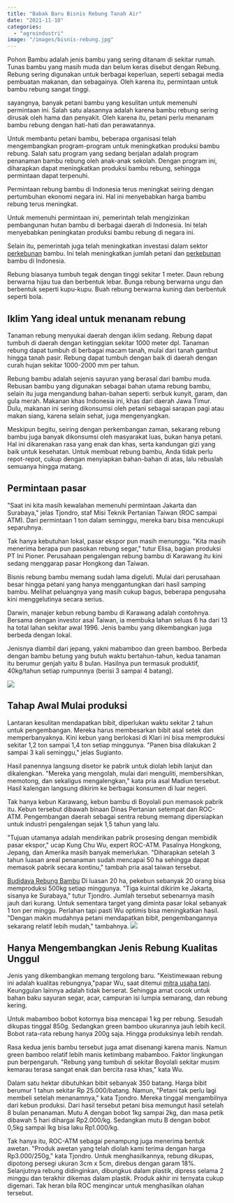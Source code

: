 ```yaml
---
title: "Babak Baru Bisnis Rebung Tanah Air"
date: "2021-11-10"
categories: 
  - "agroindustri"
image: "/images/bisnis-rebung.jpg"
---
```


Pohon Bambu adalah jenis bambu yang sering ditanam di sekitar rumah. Tunas bambu yang masih muda dan belum keras disebut dengan Rebung. Rebung sering digunakan untuk berbagai keperluan, seperti sebagai media pembuatan makanan, dan sebagainya. Oleh karena itu, permintaan untuk bambu rebung sangat tinggi.

sayangnya, banyak petani bambu yang kesulitan untuk memenuhi permintaan ini. Salah satu alasannya adalah karena bambu rebung sering dirusak oleh hama dan penyakit. Oleh karena itu, petani perlu menanam bambu rebung dengan hati-hati dan perawatannya.

Untuk membantu petani bambu, beberapa organisasi telah mengembangkan program-program untuk meningkatkan produksi bambu rebung. Salah satu program yang sedang berjalan adalah program penanaman bambu rebung oleh anak-anak sekolah. Dengan program ini, diharapkan dapat meningkatkan produksi bambu rebung, sehingga permintaan dapat terpenuhi.

Permintaan rebung bambu di Indonesia terus meningkat seiring dengan pertumbuhan ekonomi negara ini. Hal ini menyebabkan harga bambu rebung terus meningkat.

Untuk memenuhi permintaan ini, pemerintah telah mengizinkan pembangunan hutan bambu di berbagai daerah di Indonesia. Ini telah menyebabkan peningkatan produksi bambu rebung di negara ini.

Selain itu, pemerintah juga telah meningkatkan investasi dalam sektor [perkebunan](http://localhost/mitra/perkebunan "perkebunan") bambu. Ini telah meningkatkan jumlah petani dan [perkebunan](http://localhost/mitra/perkebunan "perkebunan") bambu di Indonesia.

Rebung biasanya tumbuh tegak dengan tinggi sekitar 1 meter. Daun rebung berwarna hijau tua dan berbentuk lebar. Bunga rebung berwarna ungu dan berbentuk seperti kupu-kupu. Buah rebung berwarna kuning dan berbentuk seperti bola.

## Iklim Yang ideal untuk menanam rebung

Tanaman rebung menyukai daerah dengan iklim sedang. Rebung dapat tumbuh di daerah dengan ketinggian sekitar 1000 meter dpl. Tanaman rebung dapat tumbuh di berbagai macam tanah, mulai dari tanah gambut hingga tanah pasir. Rebung dapat tumbuh dengan baik di daerah dengan curah hujan sekitar 1000-2000 mm per tahun.

Rebung bambu adalah sejenis sayuran yang berasal dari bambu muda. Rebusan bambu yang digunakan sebagai bahan utama rebung bambu, selain itu juga mengandung bahan-bahan seperti: serbuk kunyit, garam, dan gula merah. Makanan khas Indonesia ini, khas dari daerah Jawa Timur. Dulu, makanan ini sering dikonsumsi oleh petani sebagai sarapan pagi atau makan siang, karena selain sehat, juga mengenyangkan.

Meskipun begitu, seiring dengan perkembangan zaman, sekarang rebung bambu juga banyak dikonsumsi oleh masyarakat luas, bukan hanya petani. Hal ini dikarenakan rasa yang enak dan khas, serta kandungan gizi yang baik untuk kesehatan. Untuk membuat rebung bambu, Anda tidak perlu repot-repot, cukup dengan menyiapkan bahan-bahan di atas, lalu rebuslah semuanya hingga matang.

## Permintaan pasar

"Saat ini kita masih kewalahan memenuhi permintaan Jakarta dan Surabaya," jelas Tjondro, staf Misi Teknik Pertanian Taiwan (ROC sampai ATM). Dari permintaan 1 ton dalam seminggu, mereka baru bisa mencukupi separuhnya.

Tak hanya kebutuhan lokal, pasar ekspor pun masih menunggu. "Kita masih menerima berapa pun pasokan rebung segar," tutur Elisa, bagian produksi PT Ini Pioner. Perusahaan pengalengan rebung bambu di Karawang itu kini sedang menggarap pasar Hongkong dan Taiwan.

Bisnis rebung bambu memang sudah lama digeluti. Mulai dari perusahaan besar hingga petani yang hanya menggantungkan dari hasil samping bambu. Melihat peluangnya yang masih cukup bagus, beberapa pengusaha kini menggelutinya secara serius.

Darwin, manajer kebun rebung bambu di Karawang adalah contohnya. Bersama dengan investor asal Taiwan, ia membuka lahan seluas 6 ha dari 13 ha total lahan sekitar awal 1996. Jenis bambu yang dikembangkan juga berbeda dengan lokal.

Jenisnya diambil dari jepang, yakni mabamboo dan green bamboo. Berbeda dengan bambu betung yang butuh waktu bertahun-tahun, kedua tanaman itu berumur genjah yaitu 8 bulan. Hasilnya pun termasuk produktif, 40kg/tahun setiap rumpunnya (berisi 3 sampai 4 batang).

[![](/images/bamboshoot-300x169.jpg)](http://localhost/mitra/wp-content/uploads/2021/11/bamboshoot.jpg)

## Tahap Awal Mulai produksi

Lantaran kesulitan mendapatkan bibit, diperlukan waktu sekitar 2 tahun untuk pengembangan. Mereka harus membesarkan bibit asal setek dan memperbanyaknya. Kini kebun yang berlokasi di Klari ini bisa memproduksi sekitar 1,2 ton sampai 1,4 ton setiap minggunya. "Panen bisa dilakukan 2 sampai 3 kali seminggu," jelas Sugianto.

Hasil panennya langsung disetor ke pabrik untuk diolah lebih lanjut dan dikalengkan. "Mereka yang mengolah, mulai dari menguliti, membersihkan, memotong, dan sekaligus mengalengkan," kata pria asal Madiun tersebut. Hasil kalengan langsung dikirim ke berbagai konsumen di luar negeri.

Tak hanya kebun Karawang, kebun bambu di Boyolali pun memasok pabrik itu. Kebun tersebut dibawah binaan Dinas Pertanian setempat dan ROC-ATM. Pengembangan daerah sebagai sentra rebung memang dipersiapkan untuk industri pengalengan sejak 1,5 tahun yang lalu.

"Tujuan utamanya adalah mendirikan pabrik prosesing dengan membidik pasar ekspor," ucap Kung Chu Wu, expert ROC-ATM. Pasalnya Hongkong, Jepang, dan Amerika masih banyak memerlukan. "Diharapkan setelah 3 tahun luasan areal penanaman sudah mencapai 50 ha sehingga dapat memasok pabrik secara kontinu," tambah pria asal taiwan tersebut.

[Budidaya Rebung Bambu](http://localhost/mitra/cara-budidaya-rebung-bambu-taiwan-8.html) Di luasan 20 ha, pekebun sebanyak 20 orang bisa memproduksi 500kg setiap minggunya. "Tiga kuintal dikirim ke Jakarta, sisanya ke Surabaya," tutur Tjondro. Jumlah tersebut sebenarnya masih jauh dari kurang. Untuk sementara target yang diminta pasar lokal sebanyak 1 ton per minggu. Perlahan tapi pasti Wu optimis bisa meningkatkan hasil. "Dengan makin mudahnya petani mendapatkan bibit, pengembangannya sekarang relatif lebih mudah," tambahnya. [![](/images/Bambu-Taiwan-1-300x169.jpg)](http://localhost/mitra/wp-content/uploads/2021/11/Bambu-Taiwan-1.jpg)

## Hanya Mengembangkan Jenis Rebung Kualitas Unggul

Jenis yang dikembangkan memang tergolong baru. "Keistimewaan rebung ini adalah kualitas rebungnya,"papar Wu, saat ditemui [mitra usaha tani](http://localhost/mitra). Keunggulan lainnya adalah tidak berserat. Sehingga amat cocok untuk bahan baku sayuran segar, acar, campuran isi lumpia semarang, dan rebung kering.

Untuk mabamboo bobot kotornya bisa mencapai 1 kg per rebung. Sesudah dikupas tinggal 850g. Sedangkan green bamboo ukurannya jauh lebih kecil. Bobot rata-rata rebung hanya 200g saja. Hingga produksinya lebih rendah.

Rasa kedua jenis bambu tersebut juga amat disenangi karena manis. Namun green bamboo relatif lebih manis ketimbang mabamboo. Faktor lingkungan pun berpengaruh. "Rebung yang tumbuh di sekitar Boyolali sekitar musim kemarau terasa sangat enak dan bercita rasa khas," kata Wu.

Dalam satu hektar dibutuhkan bibit sebanyak 350 batang. Harga bibit berumur 1 tahun sekitar Rp 25.000/batang. Namun, "Petani tak perlu lagi membeli setelah menanamnya," kata Tjondro. Mereka tinggal mengambilnya dari kebun produksi. Dari hasil tersebut petani bisa memungut hasil setelah 8 bulan penanaman. Mutu A dengan bobot 1kg sampai 2kg, dan masa petik dibawah 5 hari dihargai Rp2.000/kg. Sedangkan mutu B dengan bobot 0,5kg sampai lkg bisa laku Rp1.000/kg.

Tak hanya itu, ROC-ATM sebagai penampung juga menerima bentuk awetan. "Produk awetan yang telah diolah kami terima dengan harga Rp3.000/250g," kata Tjondro. Untuk menghasilkannya, rebung dikupas, dipotong persegi ukuran 3cm x 5cm, direbus dengan garam 18%. Selanjutnya rebung didinginkan, dibungkus dalam plastik, dipress selama 2 minggu dan terakhir dikemas dalam plastik. Produk akhir ini ternyata cukup digemari. Tak heran bila ROC mengincar untuk menghasilkan olahan tersebut.
